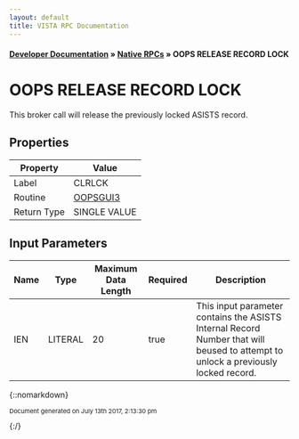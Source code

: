 ```yaml
---
layout: default
title: VISTA RPC Documentation
---
```


#### [Developer Documentation](../index) &#187; [Native RPCs](TableOfContents) &#187; OOPS RELEASE RECORD LOCK<br/>
# OOPS RELEASE RECORD LOCK

This broker call will release the previously locked ASISTS record.

## Properties

Property | Value
--- | ---
Label | CLRLCK
Routine | [OOPSGUI3](http://code.osehra.org/dox/Routine_OOPSGUI3_source.html)
Return Type | SINGLE VALUE


## Input Parameters

Name | Type | Maximum Data Length | Required | Description
--- | --- | --- | --- | ---
IEN | LITERAL | 20 | true | This input parameter contains the ASISTS Internal Record Number that will beused to attempt to unlock a previously locked record.



{::nomarkdown} <br/><p style="font-size: 11px">Document generated on July 13th 2017, 2:13:30 pm</p>{:/}